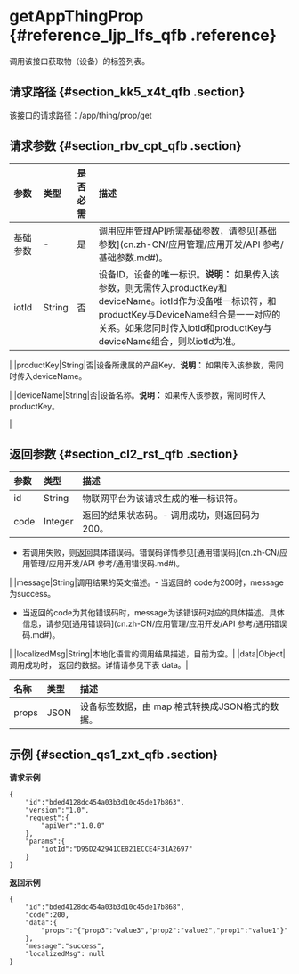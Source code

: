# getAppThingProp {#reference_ljp_lfs_qfb .reference}

调用该接口获取物（设备）的标签列表。

## 请求路径 {#section_kk5_x4t_qfb .section}

该接口的请求路径：/app/thing/prop/get

## 请求参数 {#section_rbv_cpt_qfb .section}

|参数|类型|是否必需|描述|
|:-|:-|:---|:-|
|基础参数|-|是|调用应用管理API所需基础参数，请参见[基础参数](cn.zh-CN/应用管理/应用开发/API 参考/基础参数.md#)。|
|iotId|String|否|设备ID，设备的唯一标识。**说明：** 如果传入该参数，则无需传入productKey和deviceName。iotId作为设备唯一标识符，和productKey与DeviceName组合是一一对应的关系。如果您同时传入iotId和productKey与deviceName组合，则以iotId为准。

|
|productKey|String|否|设备所隶属的产品Key。**说明：** 如果传入该参数，需同时传入deviceName。

|
|deviceName|String|否|设备名称。**说明：** 如果传入该参数，需同时传入productKey。

|

## 返回参数 {#section_cl2_rst_qfb .section}

|参数|类型|描述|
|:-|:-|:-|
|id|String|物联网平台为该请求生成的唯一标识符。|
|code|Integer|返回的结果状态码。-   调用成功，则返回码为 200。
-   若调用失败，则返回具体错误码。错误码详情参见[通用错误码](cn.zh-CN/应用管理/应用开发/API 参考/通用错误码.md#)。

|
|message|String|调用结果的英文描述。-   当返回的 code为200时，message 为success。
-   当返回的code为其他错误码时，message为该错误码对应的具体描述。具体信息，请参见[通用错误码](cn.zh-CN/应用管理/应用开发/API 参考/通用错误码.md#)。

|
|localizedMsg|String|本地化语言的调用结果描述，目前为空。|
|data|Object|调用成功时， 返回的数据。详情请参见下表 data。|

|名称|类型|描述|
|:-|:-|:-|
|props|JSON|设备标签数据，由 map 格式转换成JSON格式的数据。|

## 示例 {#section_qs1_zxt_qfb .section}

**请求示例**

```
{
    "id":"bded4128dc454a03b3d10c45de17b863",
    "version":"1.0",
    "request":{
        "apiVer":"1.0.0"
    },
    "params":{
        "iotId":"D95D242941CE821ECCE4F31A2697"
    }
}
```

**返回示例**

```
{
    "id":"bded4128dc454a03b3d10c45de17b868",
    "code":200,
    "data":{
        "props":"{"prop3":"value3","prop2":"value2","prop1":"value1"}"
    },
    "message":"success",
    "localizedMsg": null
}
```

